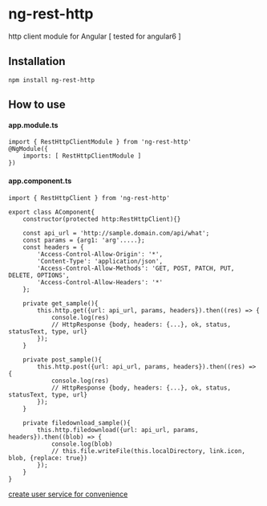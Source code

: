# ng-rest-http
http client module for Angular [ tested for angular6 ]

## Installation
```
npm install ng-rest-http
```

## How to use
#### app.module.ts
```
import { RestHttpClientModule } from 'ng-rest-http'
@NgModule({
	imports: [ RestHttpClientModule ]
})

```
#### app.component.ts
```
import { RestHttpClient } from 'ng-rest-http'

export class AComponent{
	constructor(protected http:RestHttpClient){}

	const api_url = 'http://sample.domain.com/api/what';
	const params = {arg1: 'arg'.....};
	const headers = {
		'Access-Control-Allow-Origin': '*',
		'Content-Type': 'application/json',
		'Access-Control-Allow-Methods': 'GET, POST, PATCH, PUT, DELETE, OPTIONS',
		'Access-Control-Allow-Headers': '*'
	};

	private get_sample(){
		this.http.get({url: api_url, params, headers}).then((res) => {
			console.log(res)
			// HttpResponse {body, headers: {...}, ok, status, statusText, type, url}
		});
	}

	private post_sample(){
		this.http.post({url: api_url, params, headers}).then((res) => {
			console.log(res)
			// HttpResponse {body, headers: {...}, ok, status, statusText, type, url}
		});
	}

	private filedownload_sample(){
		this.http.filedownload({url: api_url, params, headers}).then((blob) => {
			console.log(blob)
			// this.file.writeFile(this.localDirectory, link.icon, blob, {replace: true})
		});
	}
}
```
[create user service for convenience](doc/create-new-service.md)